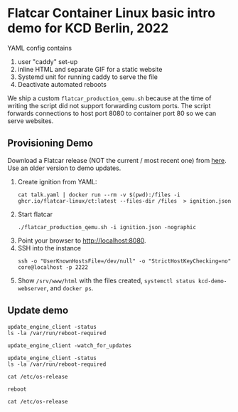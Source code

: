 # Flatcar Container Linux basic intro demo for KCD Berlin, 2022

YAML config contains
1. user "caddy" set-up
2. inline HTML and separate GIF for a static website
3. Systemd unit for running caddy to serve the file
4. Deactivate automated reboots

We ship a custom `flatcar_production_qemu.sh` because at the time of writing the script did not support forwarding custom ports.
The script forwards connections to host port 8080 to container port 80 so we can serve websites.

## Provisioning Demo

Download a Flatcar release (NOT the current / most recent one) from [here](https://www.flatcar.org/releases/).
Use an older version to demo updates.

1. Create ignition from YAML:
   ```shell
   cat talk.yaml | docker run --rm -v $(pwd):/files -i ghcr.io/flatcar-linux/ct:latest --files-dir /files  > ignition.json
   ```
2. Start flatcar
   ```shell
   ./flatcar_production_qemu.sh -i ignition.json -nographic
   ```
3. Point your browser to [http://localhost:8080](http://localhost:8080).
4. SSH into the instance
   ```shell
   ssh -o "UserKnownHostsFile=/dev/null" -o "StrictHostKeyChecking=no" core@localhost -p 2222
   ```
5. Show `/srv/www/html` with the files created, `systemctl status kcd-demo-webserver`, and `docker ps`.


## Update demo
```shell
update_engine_client -status
ls -la /var/run/reboot-required

update_engine_client -watch_for_updates

update_engine_client -status
ls -la /var/run/reboot-required

cat /etc/os-release

reboot

cat /etc/os-release
```
